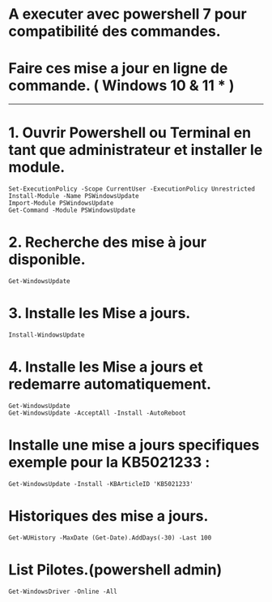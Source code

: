 # A executer avec powershell 7 pour compatibilité des commandes.
# Faire ces mise a jour en ligne de commande. ( Windows 10 & 11 * )
-----------------------------------------------------------------------------------------------

# 1. Ouvrir Powershell ou Terminal en tant que administrateur et installer le module.

    Set-ExecutionPolicy -Scope CurrentUser -ExecutionPolicy Unrestricted
    Install-Module -Name PSWindowsUpdate
    Import-Module PSWindowsUpdate
    Get-Command -Module PSWindowsUpdate

# 2. Recherche des mise à jour disponible.

    Get-WindowsUpdate

# 3. Installe les Mise a jours.

    Install-WindowsUpdate

# 4. Installe les Mise a jours et redemarre automatiquement.
    
    Get-WindowsUpdate 
    Get-WindowsUpdate -AcceptAll -Install -AutoReboot

# Installe une mise a jours specifiques exemple pour la KB5021233 :

    Get-WindowsUpdate -Install -KBArticleID 'KB5021233'

# Historiques des mise a jours.

    Get-WUHistory -MaxDate (Get-Date).AddDays(-30) -Last 100

# List Pilotes.(powershell admin)

    Get-WindowsDriver -Online -All

    
    
